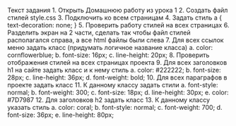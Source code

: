 Текст задания 
    1. Открыть Домашнюю работу из урока 1 
    2. Создать файл стилей style.css
    3. Подключить ко всем страницам
    4. Задать стиль
a {
   text-decoration: none;
}
    5. Проверить работу стилей на всех страницах
    6. Разделить экран на 2 части, сделать так чтобы файл стилей располагался справа, а все html файлы были слева
    7. Для всех ссылок меню задать класс (придумать логичное название класса)
        a.     color: cornflowerblue;
        b.     font-size: 16px;
        c.     line-height: 20px;
    8. Проверить отображения стилей на всех страницах проекта
    9. Для всех заголовков h1 на сайте задать класс и к нему стиль
        a.     color: #222222;
        b.     font-size: 28px;
        c.     line-height: 36px;
        d.     font-weight: bold;
    10. Для всех параграфов в проекте задать класс
    11. К данному классу задать стили
        a.     font-style: normal;
        b.     font-weight: 300;
        c.     font-size: 18px;
        d.     line-height: 30px;
        e.     color: #7D7987
    12. Для заголовков h2 задать класс
    13. К данному классу указать стиль 
        a.     color: coral;
        b.     font-style: normal;
        c.     font-weight: 700;
        d.     font-size: 36px;
        e.     line-height: 80px;
